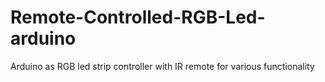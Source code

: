 # Remote-Controlled-RGB-Led-arduino

Arduino as RGB led strip controller with IR remote for various functionality
